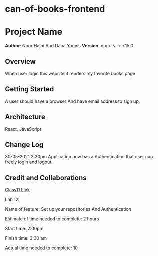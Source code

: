 # can-of-books-frontend

# Project Name

**Author**: Noor Hajbi And Dana Younis
**Version**:
npm -v -> 7.15.0
## Overview
<!-- Provide a high level overview of what this application is and why you are building it, beyond the fact that it's an assignment for this class. (i.e. What's your problem domain?) -->
When user login this website it renders my favorite books page

## Getting Started
<!-- What are the steps that a user must take in order to build this app on their own machine and get it running? -->
A user should have a browser And have email address to sign up.
## Architecture
<!-- Provide a detailed description of the application design. What technologies (languages, libraries, etc) you're using, and any other relevant design information. -->
React, JavaScript

## Change Log
<!-- Use this area to document the iterative changes made to your application as each feature is successfully implemented. Use time stamps. Here's an example:

01-01-2001 4:59pm - Application now has a fully-functional express server, with a GET route for the location resource. -->
30-05-2021 3:30pm  Application now has a Authentication that user can freely login and logout. 
## Credit and Collaborations
<!-- Give credit (and a link) to other people or resources that helped you build this application. -->
[Class11 Link](https://github.com/LTUC/amman-301d20-react/tree/master/class-11)

Lab 12: 

Name of feature:  Set up your repositories And Authentication

Estimate of time needed to complete: 2 hours

Start time: 2:00pm

Finish time: 3:30 am

Actual time needed to complete: 10